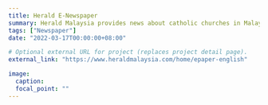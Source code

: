 ```yaml
---
title: Herald E-Newspaper
summary: Herald Malaysia provides news about catholic churches in Malaysia and analysis of christian issues in Asia and across the world.
tags: ["Newspaper"]
date: "2022-03-17T00:00:00+08:00"

# Optional external URL for project (replaces project detail page).
external_link: "https://www.heraldmalaysia.com/home/epaper-english"

image:
  caption:
  focal_point: ""
---
```

